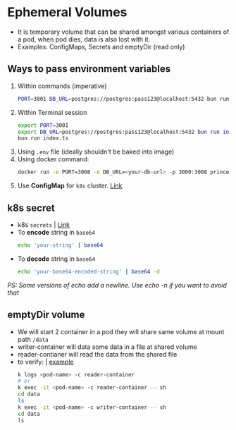 # Ephemeral Volumes

- It is temporary volume that can be shared amongst various containers of a pod, when pod dies, data is also lost with it.
- Examples: ConfigMaps, Secrets and emptyDir (read only)

## Ways to pass environment variables

1. Within commands (imperative)
    ```bash
    PORT=3001 DB_URL=postgres://postgres:pass123@localhost:5432 bun run index.ts
    ```
2. Within Terminal session
    ```bash
    export PORT=3001 
    export DB_URL=postgres://postgres:pass123@localhost:5432 bun run index.ts
    bun run index.ts
    ```
3. Using `.env` file (ideally shouldn't be baked into image)
4. Using docker command:
    ```bash
    docker run -e PORT=3008 -e DB_URL=<your-db-url> -p 3000:3008 princebansal7/node-be-env:v1
    ```
5. Use **ConfigMap** for `k8s` cluster. [Link](https://github.com/princebansal7/k8s-demos/blob/main/04.node-configmap-secrets-k8s/ops/configmap.yml)

## k8s secret

- k8s `secrets` | [Link](https://github.com/princebansal7/k8s-demos/blob/main/04.node-configmap-secrets-k8s/ops/secrets.yml)
-  To **encode** string in `base64`
   ```bash
   echo 'your-string' | base64
   ```
-  To **decode** string in `base64`
   ```bash
   echo 'your-base64-encoded-string' | base64 -d
   ```
*PS: Some versions of echo add a newline. Use echo -n if you want to avoid that*

## emptyDir volume

- We will start 2 container in a pod they will share same volume at mount path `/data`
- writer-container will data some data in a file at shared volume
- reader-contianer will read the data from the shared file
- to verify: | [example](https://github.com/princebansal7/k8s-demos/blob/main/04.node-configmap-secrets-k8s/ops/emptydir-manifest.yml)
  ```sh
  k logs <pod-name> -c reader-container
  # or
  k exec -it <pod-name> -c reader-container -- sh
  cd data
  ls
  k exec -it <pod-name> -c writer-container -- sh
  cd data
  ls
  ```